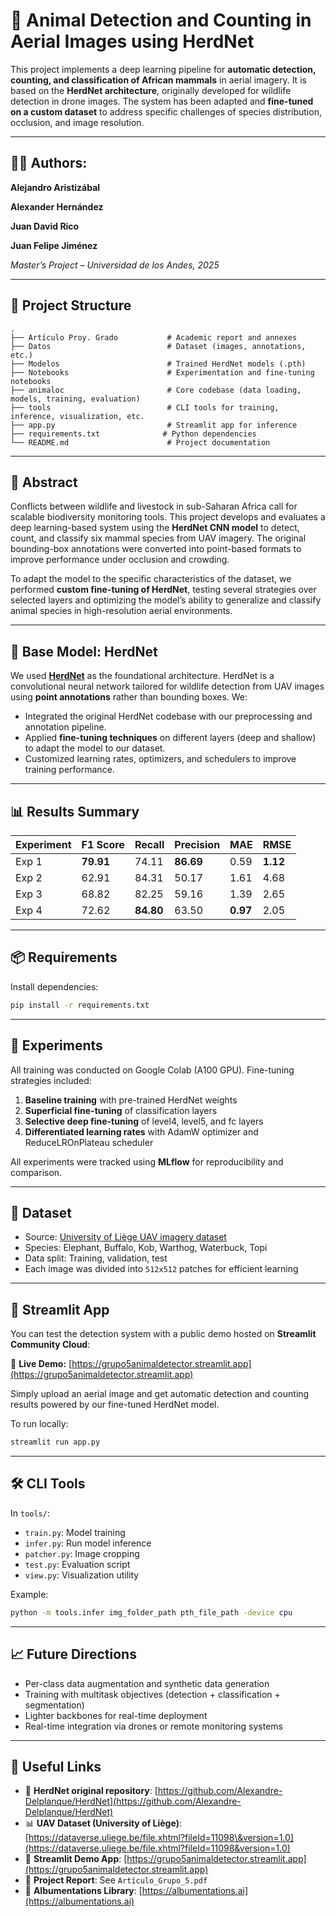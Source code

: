 # 🐘 Animal Detection and Counting in Aerial Images using HerdNet

This project implements a deep learning pipeline for **automatic detection, counting, and classification of African mammals** in aerial imagery. It is based on the **HerdNet architecture**, originally developed for wildlife detection in drone images. The system has been adapted and **fine-tuned on a custom dataset** to address specific challenges of species distribution, occlusion, and image resolution.

---

## 👨‍💻 Authors:

**Alejandro Aristizábal**

**Alexander Hernández**

**Juan David Rico**

**Juan Felipe Jiménez**

*Master’s Project – Universidad de los Andes, 2025*

---

## 📁 Project Structure

```
.
├── Artículo Proy. Grado           # Academic report and annexes
├── Datos                          # Dataset (images, annotations, etc.)
├── Modelos                        # Trained HerdNet models (.pth)
├── Notebooks                      # Experimentation and fine-tuning notebooks
├── animaloc                       # Core codebase (data loading, models, training, evaluation)
├── tools                          # CLI tools for training, inference, visualization, etc.
├── app.py                         # Streamlit app for inference
├── requirements.txt              # Python dependencies
└── README.md                      # Project documentation
```

---

## 🧠 Abstract

Conflicts between wildlife and livestock in sub-Saharan Africa call for scalable biodiversity monitoring tools. This project develops and evaluates a deep learning-based system using the **HerdNet CNN model** to detect, count, and classify six mammal species from UAV imagery. The original bounding-box annotations were converted into point-based formats to improve performance under occlusion and crowding.

To adapt the model to the specific characteristics of the dataset, we performed **custom fine-tuning of HerdNet**, testing several strategies over selected layers and optimizing the model’s ability to generalize and classify animal species in high-resolution aerial environments.

---

## 🔧 Base Model: HerdNet

We used [**HerdNet**](https://github.com/Alexandre-Delplanque/HerdNet) as the foundational architecture. HerdNet is a convolutional neural network tailored for wildlife detection from UAV images using **point annotations** rather than bounding boxes. We:

* Integrated the original HerdNet codebase with our preprocessing and annotation pipeline.
* Applied **fine-tuning techniques** on different layers (deep and shallow) to adapt the model to our dataset.
* Customized learning rates, optimizers, and schedulers to improve training performance.

---

## 📊 Results Summary

| Experiment | F1 Score  | Recall    | Precision | MAE      | RMSE     |
| ---------- | --------- | --------- | --------- | -------- | -------- |
| Exp 1      | **79.91** | 74.11     | **86.69** | 0.59     | **1.12** |
| Exp 2      | 62.91     | 84.31     | 50.17     | 1.61     | 4.68     |
| Exp 3      | 68.82     | 82.25     | 59.16     | 1.39     | 2.65     |
| Exp 4      | 72.62     | **84.80** | 63.50     | **0.97** | 2.05     |

---

## 📦 Requirements

Install dependencies:

```bash
pip install -r requirements.txt
```

---

## 🧪 Experiments

All training was conducted on Google Colab (A100 GPU). Fine-tuning strategies included:

1. **Baseline training** with pre-trained HerdNet weights
2. **Superficial fine-tuning** of classification layers
3. **Selective deep fine-tuning** of level4, level5, and fc layers
4. **Differentiated learning rates** with AdamW optimizer and ReduceLROnPlateau scheduler

All experiments were tracked using **MLflow** for reproducibility and comparison.

---

## 📂 Dataset

* Source: [University of Liège UAV imagery dataset](https://dataverse.uliege.be/file.xhtml?fileId=11098&version=1.0)
* Species: Elephant, Buffalo, Kob, Warthog, Waterbuck, Topi
* Data split: Training, validation, test
* Each image was divided into `512x512` patches for efficient learning

---

## 🚀 Streamlit App

You can test the detection system with a public demo hosted on **Streamlit Community Cloud**:

🔗 **Live Demo:** [https://grupo5animaldetector.streamlit.app](https://grupo5animaldetector.streamlit.app)

Simply upload an aerial image and get automatic detection and counting results powered by our fine-tuned HerdNet model.

To run locally:

```bash
streamlit run app.py
```

---

## 🛠 CLI Tools

In `tools/`:

* `train.py`: Model training
* `infer.py`: Run model inference
* `patcher.py`: Image cropping
* `test.py`: Evaluation script
* `view.py`: Visualization utility

Example:

```bash
python -m tools.infer img_folder_path pth_file_path -device cpu
```

---

## 📈 Future Directions

* Per-class data augmentation and synthetic data generation
* Training with multitask objectives (detection + classification + segmentation)
* Lighter backbones for real-time deployment
* Real-time integration via drones or remote monitoring systems

---

## 🔗 Useful Links

* 🧠 **HerdNet original repository**: [https://github.com/Alexandre-Delplanque/HerdNet](https://github.com/Alexandre-Delplanque/HerdNet)
* 📊 **UAV Dataset (University of Liège)**: [https://dataverse.uliege.be/file.xhtml?fileId=11098\&version=1.0](https://dataverse.uliege.be/file.xhtml?fileId=11098&version=1.0)
* 🐾 **Streamlit Demo App**: [https://grupo5animaldetector.streamlit.app](https://grupo5animaldetector.streamlit.app)
* 📄 **Project Report**: See `Artículo_Grupo_5.pdf`
* 🔧 **Albumentations Library**: [https://albumentations.ai](https://albumentations.ai)
